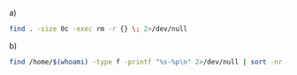 a)
```bash
find . -size 0c -exec rm -r {} \; 2>/dev/null 
```
b)
```bash
find /home/$(whoami) -type f -printf "%s-%p\n" 2>/dev/null | sort -nr -k1 | head -n5 | cut -d'-' -f2- | xargs rm
```